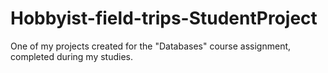 # Hobbyist-field-trips-StudentProject
One of my projects created for the "Databases" course assignment, completed during my studies.
